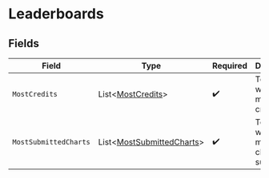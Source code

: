 # Leaderboards


## Fields

| Field                                                                     | Type                                                                      | Required                                                                  | Description                                                               |
| ------------------------------------------------------------------------- | ------------------------------------------------------------------------- | ------------------------------------------------------------------------- | ------------------------------------------------------------------------- |
| `MostCredits`                                                             | List<[MostCredits](../../Models/Requests/MostCredits.md)>                 | :heavy_check_mark:                                                        | Top agents with the most credits.                                         |
| `MostSubmittedCharts`                                                     | List<[MostSubmittedCharts](../../Models/Requests/MostSubmittedCharts.md)> | :heavy_check_mark:                                                        | Top agents with the most charted submitted.                               |